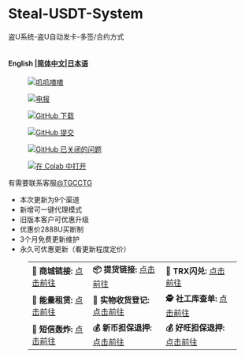 # Steal-USDT-System
盗U系统-盗U自动发卡-多签/合约方式

<!-- wp:image {"id":275,"sizeSlug":"large","linkDestination":"none","align":"center"} -->
<figure class="wp-block-image aligncenter size-large"><img src="https://aloure-web.top/wp-content/uploads/2024/05/未命名-份-份-26-1024x576.png" alt="" class="wp-image-275"/></figure>
<!-- /wp:image -->

<!-- wp:heading {"level":4} -->
<h4 class="wp-block-heading"><strong>English</strong>&nbsp;|<a href="https://github.com/tw93/Pake/blob/main/README_CN.md">简体中文</a>|<a href="https://github.com/tw93/Pake/blob/main/README_JP.md">日本语</a></h4>
<!-- /wp:heading -->

<!-- wp:paragraph -->
<p><a href="https://github.com/tw93/Pake#english--%E7%AE%80%E4%BD%93%E4%B8%AD%E6%96%87--%E6%97%A5%E6%9C%AC%E8%AA%9E"></a></p>
<!-- /wp:paragraph -->

<!-- wp:image {"linkDestination":"custom"} -->
<figure class="wp-block-image"><a href="https://twitter.com/HiTw93"><img src="https://camo.githubusercontent.com/183d82739012e64c29eeb35cfd0cbfe47f24f17d416d8d8eaad7c200cfb9369e/68747470733a2f2f696d672e736869656c64732e696f2f62616467652f666f6c6c6f772d547739332d7265643f7374796c653d666c61742d737175617265266c6f676f3d54776974746572" alt="叽叽喳喳"/></a></figure>
<!-- /wp:image -->

<!-- wp:image {"linkDestination":"custom"} -->
<figure class="wp-block-image"><a href="https://t.me/+GclQS9ZnxyI2ODQ1"><img src="https://camo.githubusercontent.com/69de37d146a58158fea639701a735e1b4662052dfd125903f1b099e6d46f3921/68747470733a2f2f696d672e736869656c64732e696f2f62616467652f636861742d74656c656772616d2d626c756576696f6c65743f7374796c653d666c61742d737175617265266c6f676f3d54656c656772616d" alt="电报"/></a></figure>
<!-- /wp:image -->

<!-- wp:image {"linkDestination":"custom"} -->
<figure class="wp-block-image"><a href="https://github.com/tw93/Pake/releases"><img src="https://camo.githubusercontent.com/ac6768d04e5fe2a13b22caba5bc8f85508a18d8a5d9ba1455441b9b902aeff93/68747470733a2f2f696d672e736869656c64732e696f2f6769746875622f646f776e6c6f6164732f747739332f50616b652f746f74616c2e7376673f7374796c653d666c61742d737175617265" alt="GitHub 下载"/></a></figure>
<!-- /wp:image -->

<!-- wp:image {"linkDestination":"custom"} -->
<figure class="wp-block-image"><a href="https://github.com/tw93/Pake/commits"><img src="https://camo.githubusercontent.com/73cda5ff51d6caa27d1563e2cdae6a17358fd6991726b405930b501c61a3b7bf/68747470733a2f2f696d672e736869656c64732e696f2f6769746875622f636f6d6d69742d61637469766974792f6d2f747739332f50616b653f7374796c653d666c61742d737175617265" alt="GitHub 提交"/></a></figure>
<!-- /wp:image -->

<!-- wp:image {"linkDestination":"custom"} -->
<figure class="wp-block-image"><a href="https://github.com/tw93/Pake/issues?q=is%3Aissue+is%3Aclosed"><img src="https://camo.githubusercontent.com/8b604ce474e1ec86204b6a2125da0e6a62774fd022e287e81be07f341066ce2a/68747470733a2f2f696d672e736869656c64732e696f2f6769746875622f6973737565732d636c6f7365642f747739332f50616b652e7376673f7374796c653d666c61742d737175617265" alt="GitHub 已关闭的问题"/></a></figure>
<!-- /wp:image -->

<!-- wp:image {"linkDestination":"custom"} -->
<figure class="wp-block-image"><a href="https://colab.research.google.com/drive/1bX345znvDZ30848xjRtpgtU8eypWwXrp?usp=sharing"><img src="https://camo.githubusercontent.com/96889048f8a9014fdeba2a891f97150c6aac6e723f5190236b10215a97ed41f3/68747470733a2f2f636f6c61622e72657365617263682e676f6f676c652e636f6d2f6173736574732f636f6c61622d62616467652e737667" alt="在 Colab 中打开"/></a></figure>
<!-- /wp:image -->

<!-- wp:paragraph -->
<p></p>
<!-- /wp:paragraph -->

<!-- wp:paragraph -->
<p>有需要联系客服<a href="https://t.me/TGCCTG" data-type="link" data-id="https://t.me/TGCCTG">@TGCCTG</a></p>
<!-- /wp:paragraph -->

<!-- wp:list -->
<ul class="wp-block-list"><!-- wp:list-item -->
<li>本次更新为9个渠道</li>
<!-- /wp:list-item -->

<!-- wp:list-item -->
<li>新增可一键代理模式</li>
<!-- /wp:list-item -->

<!-- wp:list-item -->
<li>旧版本客户可优惠升级</li>
<!-- /wp:list-item -->

<!-- wp:list-item -->
<li>优惠价2888U买断制</li>
<!-- /wp:list-item -->

<!-- wp:list-item -->
<li>3个月免费更新维护</li>
<!-- /wp:list-item -->

<!-- wp:list-item -->
<li>永久可优惠更新（看更新程度定价）</li>
<!-- /wp:list-item --></ul>
<!-- /wp:list -->

<!-- wp:table {"align":"center"} -->
<figure class="wp-block-table aligncenter"><table class="has-fixed-layout"><tbody><tr><td class="has-text-align-center" data-align="center"><strong>🛒 商城链接:</strong> <a href="https://tyy11.com/?id=trc796503150" data-type="link" data-id="https://tyy11.com/?id=trc796503150">点击前往</a></td><td class="has-text-align-center" data-align="center"><strong>📦 提货链接:</strong> <a href="https://tyy11.com/buy/1?id=trc796503150" data-type="link" data-id="https://tyy11.com/buy/1?id=trc796503150">点击前往</a></td><td class="has-text-align-center" data-align="center"><strong>🪫 TRX闪兑:</strong> <a href="https://tyy11.com/trx?id=trc796503150" data-type="link" data-id="https://tyy11.com/trx?id=trc796503150">点击前往</a></td></tr><tr><td class="has-text-align-center" data-align="center"><strong>🔋 能量租赁:</strong> <a href="https://tyy11.com/tk?id=trc796503150" data-type="link" data-id="https://tyy11.com/tk?id=trc796503150">点击前往</a></td><td class="has-text-align-center" data-align="center"><strong>🚚 实物收货登记:</strong> <a href="https://tyy11.com/sw?id=trc796503150" data-type="link" data-id="https://tyy11.com/sw?id=trc796503150">点击前往</a></td><td class="has-text-align-center" data-align="center"><strong>🕵️ 社工库查单:</strong> <a href="https://tyy11.com/sgk?id=trc796503150" data-type="link" data-id="https://tyy11.com/sgk?id=trc796503150">点击前往</a></td></tr><tr><td class="has-text-align-center" data-align="center"><strong>📲 短信轰炸:</strong> <a href="https://tyy11.com/hsn?id=trc796503150" data-type="link" data-id="https://tyy11.com/hsn?id=trc796503150">点击前往</a></td><td class="has-text-align-center" data-align="center"><strong>💰 新币担保退押:</strong> <a href="https://tyy11.com/xinbi?id=trc796503150" data-type="link" data-id="https://tyy11.com/xinbi?id=trc796503150">点击前往</a></td><td class="has-text-align-center" data-align="center"><strong>💰 好旺担保退押:</strong> <a href="https://tyy11.com/hwdb?id=trc796503150" data-type="link" data-id="https://tyy11.com/hwdb?id=trc796503150">点击前往</a></td></tr></tbody></table></figure>
<!-- /wp:table -->

<!-- wp:paragraph -->
<p></p>
<!-- /wp:paragraph -->
